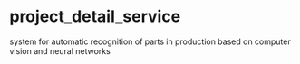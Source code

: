 # project_detail_service
system for automatic recognition of parts in production based on computer vision and neural networks
